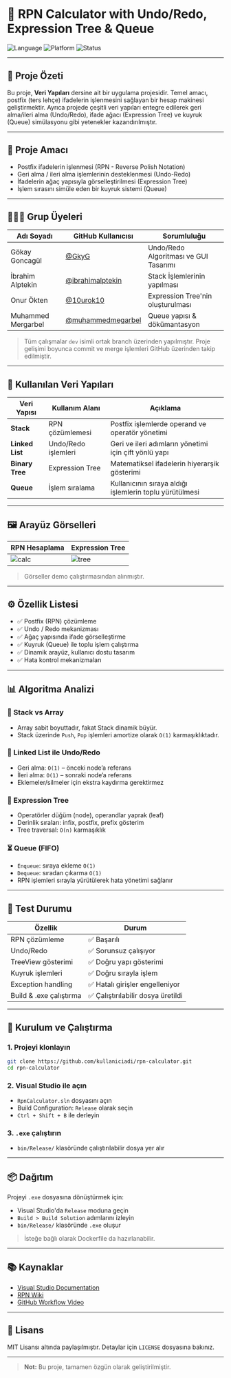 
# 🧮 RPN Calculator with Undo/Redo, Expression Tree & Queue

![Language](https://img.shields.io/badge/language-C%23-blue.svg)
![Platform](https://img.shields.io/badge/platform-Windows%20Forms-brightgreen.svg)
![Status](https://img.shields.io/badge/status-Completed-success.svg)

---

## 📘 Proje Özeti

Bu proje, **Veri Yapıları** dersine ait bir uygulama projesidir. Temel amacı, postfix (ters lehçe) ifadelerin işlenmesini sağlayan bir hesap makinesi geliştirmektir. Ayrıca projede çeşitli veri yapıları entegre edilerek geri alma/ileri alma (Undo/Redo), ifade ağacı (Expression Tree) ve kuyruk (Queue) simülasyonu gibi yetenekler kazandırılmıştır.

---

## 🎯 Proje Amacı

- Postfix ifadelerin işlenmesi (RPN - Reverse Polish Notation)
- Geri alma / ileri alma işlemlerinin desteklenmesi (Undo-Redo)
- İfadelerin ağaç yapısıyla görselleştirilmesi (Expression Tree)
- İşlem sırasını simüle eden bir kuyruk sistemi (Queue)

---

## 👨‍👩‍👦 Grup Üyeleri

| Adı Soyadı | GitHub Kullanıcısı | Sorumluluğu |
|------------|--------------------|--------------|
| Gökay Goncagül    | [@GkyG](https://github.com/GkyG) | Undo/Redo Algoritması ve GUI Tasarımı |
| İbrahim Alptekin     | [@ibrahimalptekin](https://github.com/ibrahimalptekin)  | Stack İşlemlerinin yapılması |
| Onur Ökten   | [@10urok10](https://github.com/10urok10) | Expression Tree'nin oluşturulması |
| Muhammed Mergarbel    | [@muhammedmegarbel](https://github.com/muhammedmegarbel)   | Queue yapısı & dökümantasyon |

> Tüm çalışmalar `dev` isimli ortak branch üzerinden yapılmıştır. Proje gelişimi boyunca commit ve merge işlemleri GitHub üzerinden takip edilmiştir.

---

## 🧱 Kullanılan Veri Yapıları

| Veri Yapısı   | Kullanım Alanı | Açıklama |
|---------------|----------------|----------|
| **Stack**     | RPN çözümlemesi | Postfix işlemlerde operand ve operatör yönetimi |
| **Linked List** | Undo/Redo işlemleri | Geri ve ileri adımların yönetimi için çift yönlü yapı |
| **Binary Tree** | Expression Tree | Matematiksel ifadelerin hiyerarşik gösterimi |
| **Queue**     | İşlem sıralama | Kullanıcının sıraya aldığı işlemlerin toplu yürütülmesi |

---

## 🖼️ Arayüz Görselleri

| RPN Hesaplama | Expression Tree |
|---------------|-----------------|
| ![calc](assets/rpn-ui.png) | ![tree](assets/tree-ui.png) |

> Görseller demo çalıştırmasından alınmıştır.

---

## ⚙️ Özellik Listesi

- ✅ Postfix (RPN) çözümleme
- ✅ Undo / Redo mekanizması
- ✅ Ağaç yapısında ifade görselleştirme
- ✅ Kuyruk (Queue) ile toplu işlem çalıştırma
- ✅ Dinamik arayüz, kullanıcı dostu tasarım
- ✅ Hata kontrol mekanizmaları

---

## 📊 Algoritma Analizi

### 🔁 Stack vs Array
- Array sabit boyuttadır, fakat Stack dinamik büyür.
- Stack üzerinde `Push`, `Pop` işlemleri amortize olarak `O(1)` karmaşıklıktadır.

### 🔄 Linked List ile Undo/Redo
- Geri alma: `O(1)` – önceki node’a referans
- İleri alma: `O(1)` – sonraki node’a referans
- Eklemeler/silmeler için ekstra kaydırma gerektirmez

### 🌲 Expression Tree
- Operatörler düğüm (node), operandlar yaprak (leaf)
- Derinlik sıraları: infix, postfix, prefix gösterim
- Tree traversal: `O(n)` karmaşıklık

### ⏳ Queue (FIFO)
- `Enqueue`: sıraya ekleme `O(1)`
- `Dequeue`: sıradan çıkarma `O(1)`
- RPN işlemleri sırayla yürütülerek hata yönetimi sağlanır

---

## 🧪 Test Durumu

| Özellik | Durum |
|---------|-------|
| RPN çözümleme | ✅ Başarılı |
| Undo/Redo | ✅ Sorunsuz çalışıyor |
| TreeView gösterimi | ✅ Doğru yapı gösterimi |
| Kuyruk işlemleri | ✅ Doğru sırayla işlem |
| Exception handling | ✅ Hatalı girişler engelleniyor |
| Build & .exe çalıştırma | ✅ Çalıştırılabilir dosya üretildi |

---

## 🚀 Kurulum ve Çalıştırma

### 1. Projeyi klonlayın
```bash
git clone https://github.com/kullaniciadi/rpn-calculator.git
cd rpn-calculator
```

### 2. Visual Studio ile açın
- `RpnCalculator.sln` dosyasını açın
- Build Configuration: `Release` olarak seçin
- `Ctrl + Shift + B` ile derleyin

### 3. `.exe` çalıştırın
- `bin/Release/` klasöründe çalıştırılabilir dosya yer alır

---

## 📦 Dağıtım

Projeyi `.exe` dosyasına dönüştürmek için:
- Visual Studio'da `Release` moduna geçin
- `Build > Build Solution` adımlarını izleyin
- `bin/Release/` klasöründe `.exe` oluşur

> İsteğe bağlı olarak Dockerfile da hazırlanabilir.

---

## 📚 Kaynaklar

- [Visual Studio Documentation](https://learn.microsoft.com/en-us/visualstudio/)
- [RPN Wiki](https://en.wikipedia.org/wiki/Reverse_Polish_notation)
- [GitHub Workflow Video](https://www.youtube.com/watch?v=jhtbhSpV5YA)

---

## 📝 Lisans

MIT Lisansı altında paylaşılmıştır. Detaylar için `LICENSE` dosyasına bakınız.

---

> **Not:** Bu proje, tamamen özgün olarak geliştirilmiştir.
